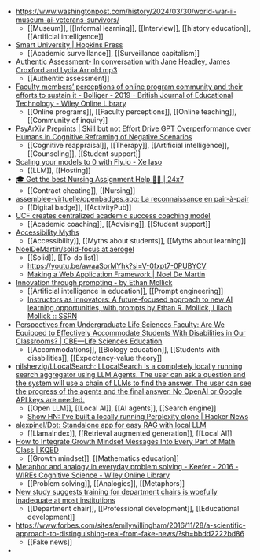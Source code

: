 - https://www.washingtonpost.com/history/2024/03/30/world-war-ii-museum-ai-veterans-survivors/
	- [[Museum]], [[Informal learning]], [[Interview]], [[history education]], [[Artificial intelligence]]
- [Smart University | Hopkins Press](https://www.press.jhu.edu/books/title/12902/smart-university)
	- [[Academic surveillance]], [[Surveillance capitalism]]
- [Authentic Assessment- In conversation with Jane Headley, James Croxford and Lydia Arnold.mp3](https://figshare.edgehill.ac.uk/articles/media/Authentic_Assessment-_In_conversation_with_Jane_Headley_James_Croxford_and_Lydia_Arnold_mp3/25610979/1)
	- [[Authentic assessment]]
- [Faculty members’ perceptions of online program community and their efforts to sustain it - Bolliger - 2019 - British Journal of Educational Technology - Wiley Online Library](https://bera-journals.onlinelibrary.wiley.com/doi/10.1111/bjet.12734)
	- [[Online programs]], [[Faculty perceptions]], [[Online teaching]], [[Community of inquiry]]
- [PsyArXiv Preprints | Skill but not Effort Drive GPT Overperformance over Humans in Cognitive Reframing of Negative Scenarios](https://osf.io/preprints/psyarxiv/fzvd8)
	- [[Cognitive reappraisal]], [[Therapy]], [[Artificial intelligence]], [[Counseling]], [[Student support]]
- [Scaling your models to 0 with Fly.io - Xe Iaso](https://xeiaso.net/talks/2024/ollama-fly-gpu/)
	- [[LLM]], [[Hosting]]
- [🎓 Get the best Nursing Assignment Help 👩‍⚕️ | 24x7](https://nursingassignmenthelper.io/)
	- [[Contract cheating]], [[Nursing]]
- [assemblee-virtuelle/openbadges.app: La reconnaissance en pair-à-pair](https://github.com/assemblee-virtuelle/openbadges.app)
	- [[Digital badge]], [[ActivityPub]]
- [UCF creates centralized academic success coaching model](https://www.insidehighered.com/news/student-success/academic-life/2024/04/22/ucf-creates-centralized-academic-success-coaching?mc_cid=97232bb7ff)
	- [[Academic coaching]], [[Advising]], [[Student support]]
- [Accessibility Myths](https://a11ymyths.com/)
	- [[Accessibility]], [[Myths about students]], [[Myths about learning]]
- [NoelDeMartin/solid-focus at aerogel](https://github.com/NoelDeMartin/solid-focus/tree/aerogel)
	- [[Solid]], [[To-do list]]
	- https://youtu.be/awaaSorMYhk?si=V-0fxpt7-0PUBYCV
	- [Making a Web Application Framework | Noel De Martin](https://noeldemartin.com/tasks/making-a-web-application-framework)
- [Innovation through prompting - by Ethan Mollick](https://www.oneusefulthing.org/p/innovation-through-prompting)
	- [[Artificial intelligence in education]], [[Prompt engineering]]
	- [Instructors as Innovators: A future-focused approach to new AI learning opportunities, with prompts by Ethan R. Mollick, Lilach Mollick :: SSRN](https://papers.ssrn.com/sol3/papers.cfm?abstract_id=4802463)
- [Perspectives from Undergraduate Life Sciences Faculty: Are We Equipped to Effectively Accommodate Students With Disabilities in Our Classrooms? | CBE—Life Sciences Education](https://www.lifescied.org/doi/10.1187/cbe.23-05-0094)
	- [[Accommodations]], [[Biology education]], [[Students with disabilities]], [[Expectancy-value theory]]
- [nilsherzig/LLocalSearch: LLocalSearch is a completely locally running search aggregator using LLM Agents. The user can ask a question and the system will use a chain of LLMs to find the answer. The user can see the progress of the agents and the final answer. No OpenAI or Google API keys are needed.](https://github.com/nilsherzig/LLocalSearch)
	- [[Open LLM]], [[Local AI]], [[AI agents]], [[Search engine]]
	- [Show HN: I've built a locally running Perplexity clone | Hacker News](https://news.ycombinator.com/item?id=39923404)
- [alexpinel/Dot: Standalone app for easy RAG with local LLM](https://github.com/alexpinel/Dot)
	- [[LlamaIndex]], [[Retrieval augmented generation]], [[Local AI]]
- [How to Integrate Growth Mindset Messages Into Every Part of Math Class | KQED](https://www.kqed.org/mindshift/46905/how-to-integrate-growth-mindset-messages-into-every-part-of-math-class)
	- [[Growth mindset]], [[Mathematics education]]
- [Metaphor and analogy in everyday problem solving - Keefer - 2016 - WIREs Cognitive Science - Wiley Online Library](https://wires.onlinelibrary.wiley.com/doi/abs/10.1002/wcs.1407)
	- [[Problem solving]], [[Analogies]], [[Metaphors]]
- [New study suggests training for department chairs is woefully inadequate at most institutions](https://www.insidehighered.com/news/2016/12/01/new-study-suggests-training-department-chairs-woefully-inadequate-most-institutions)
	- [[Department chair]], [[Professional development]], [[Educational development]]
- https://www.forbes.com/sites/emilywillingham/2016/11/28/a-scientific-approach-to-distinguishing-real-from-fake-news/?sh=bbdd2222bd86
	- [[Fake news]]
-